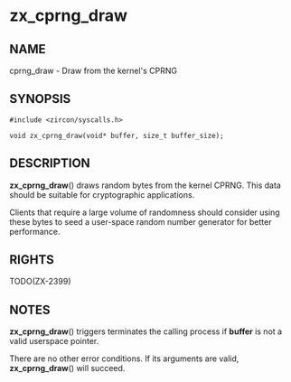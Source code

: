 # zx_cprng_draw

## NAME

<!-- Updated by scripts/update-docs-from-abigen, do not edit this section manually. -->

cprng_draw - Draw from the kernel's CPRNG

## SYNOPSIS

<!-- Updated by scripts/update-docs-from-abigen, do not edit this section manually. -->

```
#include <zircon/syscalls.h>

void zx_cprng_draw(void* buffer, size_t buffer_size);
```

## DESCRIPTION

**zx_cprng_draw**() draws random bytes from the kernel CPRNG.  This data should
be suitable for cryptographic applications.

Clients that require a large volume of randomness should consider using these
bytes to seed a user-space random number generator for better performance.

## RIGHTS

<!-- Updated by scripts/update-docs-from-abigen, do not edit this section manually. -->

TODO(ZX-2399)

## NOTES

**zx_cprng_draw**() triggers terminates the calling process if **buffer** is not
a valid userspace pointer.

There are no other error conditions.  If its arguments are valid,
**zx_cprng_draw**() will succeed.
